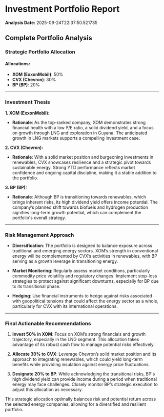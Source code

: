 # Investment Portfolio Report

**Analysis Date:** 2025-09-24T22:37:50.521735

## Complete Portfolio Analysis

### Strategic Portfolio Allocation

#### Allocations:
- **XOM (ExxonMobil)**: 50%
- **CVX (Chevron)**: 30%
- **BP (BP)**: 20%

---

### Investment Thesis

**1. XOM (ExxonMobil):**
- **Rationale**: As the top-ranked company, XOM demonstrates strong financial health with a low P/E ratio, a solid dividend yield, and a focus on growth through LNG and exploration in Guyana. The anticipated growth in LNG markets supports a compelling investment case.
  
**2. CVX (Chevron):**
- **Rationale**: With a solid market position and burgeoning investments in renewables, CVX showcases resilience and a strategic pivot towards sustainable energy. Strong YTD performance reflects market confidence and ongoing capital discipline, making it a stable addition to the portfolio.

**3. BP (BP):**
- **Rationale**: Although BP is transitioning towards renewables, which brings inherent risks, its high dividend yield offers income potential. The company’s planned shift towards biofuels and hydrogen production signifies long-term growth potential, which can complement the portfolio's overall strategy.

---

### Risk Management Approach

- **Diversification**: The portfolio is designed to balance exposure across traditional and emerging energy sectors. XOM’s strength in conventional energy will be complemented by CVX’s activities in renewables, with BP serving as a growth leverage in transitioning energy.
  
- **Market Monitoring**: Regularly assess market conditions, particularly commodity price volatility and regulatory changes. Implement stop-loss strategies to protect against significant downturns, especially for BP due to its transitional phase.

- **Hedging**: Use financial instruments to hedge against risks associated with geopolitical tensions that could affect the energy sector as a whole, particularly for CVX with its international operations.

---

### Final Actionable Recommendations

1. **Invest 50% in XOM**: Focus on XOM’s strong financials and growth trajectory, especially in the LNG segment. This allocation takes advantage of its robust cash flow to manage potential risks effectively.

2. **Allocate 30% to CVX**: Leverage Chevron’s solid market position and its approach to integrating renewables, which could yield long-term benefits while providing insulation against energy price fluctuations.

3. **Designate 20% to BP**: While acknowledging the transitional risks, BP's high dividend yield can provide income during a period when traditional energy may face challenges. Closely monitor BP’s strategic execution to adjust this allocation as necessary.

This strategic allocation optimally balances risk and potential return across the selected energy companies, allowing for a diversified and resilient portfolio.

